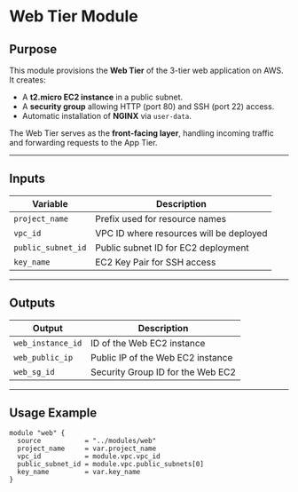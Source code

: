 # Web Tier Module

## Purpose
This module provisions the **Web Tier** of the 3-tier web application on AWS.  
It creates:

- A **t2.micro EC2 instance** in a public subnet.
- A **security group** allowing HTTP (port 80) and SSH (port 22) access.
- Automatic installation of **NGINX** via `user-data`.

The Web Tier serves as the **front-facing layer**, handling incoming traffic and forwarding requests to the App Tier.

---

## Inputs

| Variable         | Description                                  |
|-----------------|----------------------------------------------|
| `project_name`   | Prefix used for resource names               |
| `vpc_id`         | VPC ID where resources will be deployed      |
| `public_subnet_id` | Public subnet ID for EC2 deployment        |
| `key_name`       | EC2 Key Pair for SSH access                  |

---

## Outputs

| Output           | Description                                  |
|-----------------|----------------------------------------------|
| `web_instance_id` | ID of the Web EC2 instance                  |
| `web_public_ip`  | Public IP of the Web EC2 instance           |
| `web_sg_id`      | Security Group ID for the Web EC2           |

---

## Usage Example

```hcl
module "web" {
  source           = "../modules/web"
  project_name     = var.project_name
  vpc_id           = module.vpc.vpc_id
  public_subnet_id = module.vpc.public_subnets[0]
  key_name         = var.key_name
}
